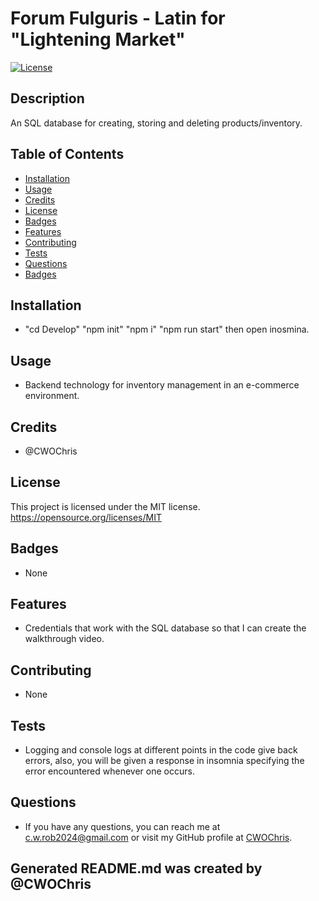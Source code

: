 # Forum Fulguris - Latin for "Lightening Market"
[![License](https://img.shields.io/badge/License-MIT-blue.svg)](https://opensource.org/licenses/MIT)

## Description
An SQL database for creating, storing and deleting products/inventory.

## Table of Contents
* [Installation](#installation)
* [Usage](#usage)
* [Credits](#credits)
* [License](#license)
* [Badges](#badges)
* [Features](#features)
* [Contributing](#contributing)
* [Tests](#tests)
* [Questions](#questions)
* [Badges](#badges)

## Installation
* "cd Develop" "npm init" "npm i" "npm run start" then open inosmina.

## Usage
* Backend technology for inventory management in an e-commerce environment.

## Credits
* @CWOChris

## License
This project is licensed under the MIT license. https://opensource.org/licenses/MIT

## Badges
* None

## Features
* Credentials that work with the SQL database so that I can create the walkthrough video.

## Contributing
* None

## Tests
* Logging and console logs at different points in the code give back errors, also, you will be given a response in insomnia specifying the error encountered whenever one occurs.

## Questions
* If you have any questions, you can reach me at c.w.rob2024@gmail.com or visit my GitHub profile at [CWOChris](https://github.com/CWOChris).

## Generated README.md was created by @CWOChris
